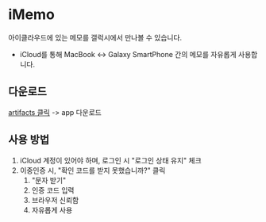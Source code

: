 # iMemo

아이클라우드에 있는 메모를 갤럭시에서 만나볼 수 있습니다.

-  iCloud를 통해 MacBook <-> Galaxy SmartPhone 간의 메모를 자유롭게 사용합니다.

## 다운로드 
[artifacts 클릭](https://github.com/HI-JIN2/iMemoApp/actions/runs/9438425017#artifacts) -> app 다운로드
## 사용 방법 
1. iCloud 계정이 있어야 하며, 로그인 시 "로그인 상태 유지" 체크
2. 이중인증 시, "확인 코드를 받지 못했습니까?" 클릭
   1. "문자 받기"
   2. 인증 코드 입력
   3. 브라우저 신뢰함
   4. 자유롭게 사용
